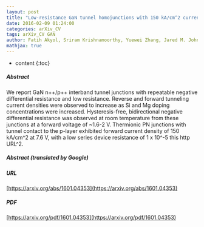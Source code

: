 ```yaml
---
layout: post
title: "Low-resistance GaN tunnel homojunctions with 150 kA/cm^2 current and repeatable negative differential resistance"
date: 2016-02-09 01:24:00
categories: arXiv_CV
tags: arXiv_CV GAN
author: Fatih Akyol, Sriram Krishnamoorthy, Yuewei Zhang, Jared M. Johnson, Jinwoo Hwang, Siddharth Rajan
mathjax: true
---
```


* content
{:toc}

##### Abstract
We report GaN n++/p++ interband tunnel junctions with repeatable negative differential resistance and low resistance. Reverse and forward tunneling current densities were observed to increase as Si and Mg doping concentrations were increased. Hysteresis-free, bidirectional negative differential resistance was observed at room temperature from these junctions at a forward voltage of ~1.6-2 V. Thermionic PN junctions with tunnel contact to the p-layer exhibited forward current density of 150 kA/cm^2 at 7.6 V, with a low series device resistance of 1 x 10^-5 this http URL^2.

##### Abstract (translated by Google)


##### URL
[https://arxiv.org/abs/1601.04353](https://arxiv.org/abs/1601.04353)

##### PDF
[https://arxiv.org/pdf/1601.04353](https://arxiv.org/pdf/1601.04353)

